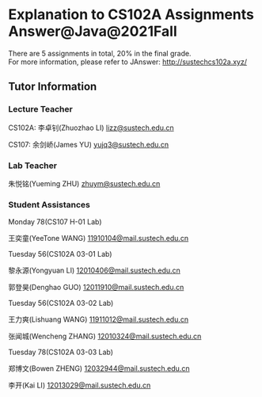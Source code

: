 # Explanation to CS102A Assignments Answer@Java@2021Fall 
There are 5 assignments in total, 20% in the final grade.      
For more information, please refer to JAnswer: http://sustechcs102a.xyz/

## Tutor Information
### Lecture Teacher       
CS102A: 李卓钊(Zhuozhao LI) lizz@sustech.edu.cn        

CS107: 余剑峤(James YU) yujq3@sustech.edu.cn

### Lab Teacher             
朱悦铭(Yueming ZHU) zhuym@sustech.edu.cn           

### Student Assistances
Monday 78(CS107 H-01 Lab)        

王奕童(YeeTone WANG) 11910104@mail.sustech.edu.cn         

Tuesday 56(CS102A 03-01 Lab)      

黎永源(Yongyuan LI) 12010406@mail.sustech.edu.cn     

郭登昊(Denghao GUO) 12011910@mail.sustech.edu.cn        

Tuesday 56(CS102A 03-02 Lab)       

王力爽(Lishuang WANG) 11911012@mail.sustech.edu.cn      

张闻城(Wencheng ZHANG) 12010324@mail.sustech.edu.cn         

Tuesday 78(CS102A 03-03 Lab)       

郑博文(Bowen ZHENG) 12032944@mail.sustech.edu.cn        

李开(Kai LI) 12013029@mail.sustech.edu.cn        


